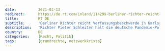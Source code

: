 ```yaml
---
date:          2021-03-13
redirect:      https://de.rt.com/inland/114299-berliner-richter-reicht-verfassungsbeschwerde-in-karlsruhe-ein/
title:         RT DE
subtitle:      'Berliner Richter reicht Verfassungsbeschwerde in Karlsruhe gegen deutsche Pandemie-Politik ein'
description:   'Richter Pieter Schleiter hält die deutsche Pandemie-Politik für verfassungswidrig. Nun hat er Verfassungsbeschwerde gegen die Bundesnormen und Landesnormen zur Pandemiebekämpfung eingereicht. Dazu ist er Mitinitiator des Netzwerks Kritische Richter und Staatsanwälte.'
country:       DE
categories:    [Recht, Politik]
tags:          [grundrechte, netzwerkkrista]
---
```

